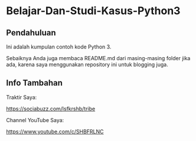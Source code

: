 # Belajar-Dan-Studi-Kasus-Python3
## Pendahuluan 

Ini adalah kumpulan contoh kode Python 3. 

Sebaiknya Anda juga membaca README.md dari masing-masing folder jika ada, karena saya menggunakan repository ini untuk blogging juga.

## Info Tambahan

Traktir Saya:

https://sociabuzz.com/lsfkrshb/tribe

Channel YouTube Saya:

https://www.youtube.com/c/SHBFRLNC
